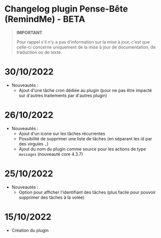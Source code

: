 # Changelog plugin Pense-Bête (RemindMe) - BETA

>**IMPORTANT**
>
>Pour rappel s'il n'y a pas d'information sur la mise à jour, c'est que celle-ci concerne uniquement de la mise à jour de documentation, de traduction ou de texte.

# 30/10/2022

- Nouveautés :
  - Ajout d'une tâche cron dédiée au plugin (pour ne pas être impacté sur d'autres traitements par d'autres plugin)

# 26/10/2022

- Nouveautés :
  - Ajout d'un icone sur les tâches récurrentes
  - Possibilité de supprimer une liste de tâches (en séparant les id par des virgules `,`)
  - Ajout du nom du plugin comme source pour les actions de type `messages` (nouveauté core 4.3.7)

# 25/10/2022

- Nouveautés :
  - Option pour afficher l'identifiant des tâches (plus facile pour pouvoir supprimer des tâches à la volée)

# 15/10/2022  

- Création du plugin

